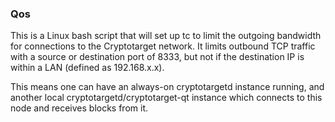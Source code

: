 ### Qos ###

This is a Linux bash script that will set up tc to limit the outgoing bandwidth for connections to the Cryptotarget network. It limits outbound TCP traffic with a source or destination port of 8333, but not if the destination IP is within a LAN (defined as 192.168.x.x).

This means one can have an always-on cryptotargetd instance running, and another local cryptotargetd/cryptotarget-qt instance which connects to this node and receives blocks from it.
